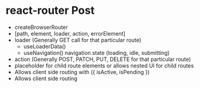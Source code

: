 # react-router Post

- createBrowserRouter
- [path, element, loader, action, errorElement]
- loader (Generally GET call for that particular route)
  - useLoaderData()
  - useNavigation() navigation.state (loading, idle, submitting)
- action (Generally POST, PATCH, PUT, DELETE for that particular route)
- <Outlet> placeholder for child route elements or allows nested UI for child routes
- <NavLink> Allows client side routing with ({ isActive, isPending })
- <Link> Allows client side routing
